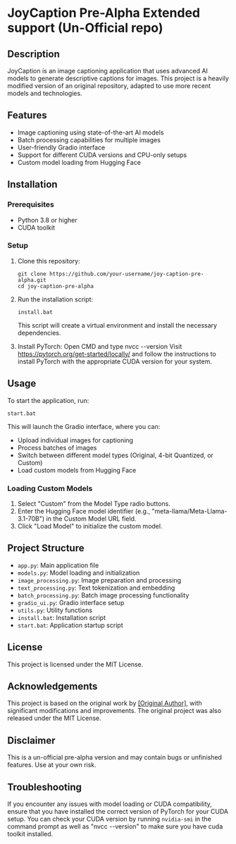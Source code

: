 # JoyCaption Pre-Alpha Extended support (Un-Official repo)

## Description
JoyCaption is an image captioning application that uses advanced AI models to generate descriptive captions for images. This project is a heavily modified version of an original repository, adapted to use more recent models and technologies.

## Features
- Image captioning using state-of-the-art AI models
- Batch processing capabilities for multiple images
- User-friendly Gradio interface
- Support for different CUDA versions and CPU-only setups
- Custom model loading from Hugging Face

## Installation

### Prerequisites
- Python 3.8 or higher
- CUDA toolkit

### Setup
1. Clone this repository:
   ```
   git clone https://github.com/your-username/joy-caption-pre-alpha.git
   cd joy-caption-pre-alpha
   ```

2. Run the installation script:
   ```
   install.bat
   ```
   This script will create a virtual environment and install the necessary dependencies.

3. Install PyTorch:
   Open CMD and type nvcc --version
   Visit https://pytorch.org/get-started/locally/ and follow the instructions to install PyTorch with the appropriate CUDA version for your system.

## Usage

To start the application, run:
```
start.bat
```

This will launch the Gradio interface, where you can:
- Upload individual images for captioning
- Process batches of images
- Switch between different model types (Original, 4-bit Quantized, or Custom)
- Load custom models from Hugging Face

### Loading Custom Models
1. Select "Custom" from the Model Type radio buttons.
2. Enter the Hugging Face model identifier (e.g., "meta-llama/Meta-Llama-3.1-70B") in the Custom Model URL field.
3. Click "Load Model" to initialize the custom model.

## Project Structure
- `app.py`: Main application file
- `models.py`: Model loading and initialization
- `image_processing.py`: Image preparation and processing
- `text_processing.py`: Text tokenization and embedding
- `batch_processing.py`: Batch image processing functionality
- `gradio_ui.py`: Gradio interface setup
- `utils.py`: Utility functions
- `install.bat`: Installation script
- `start.bat`: Application startup script

## License
This project is licensed under the MIT License.

## Acknowledgements
This project is based on the original work by [\[Original Author\]](https://huggingface.co/fancyfeast), with significant modifications and improvements. The original project was also released under the MIT License.

## Disclaimer
This is a un-official pre-alpha version and may contain bugs or unfinished features. Use at your own risk.

## Troubleshooting
If you encounter any issues with model loading or CUDA compatibility, ensure that you have installed the correct version of PyTorch for your CUDA setup. You can check your CUDA version by running `nvidia-smi` in the command prompt as well as "nvcc --version" to make sure you have cuda toolkit installed.